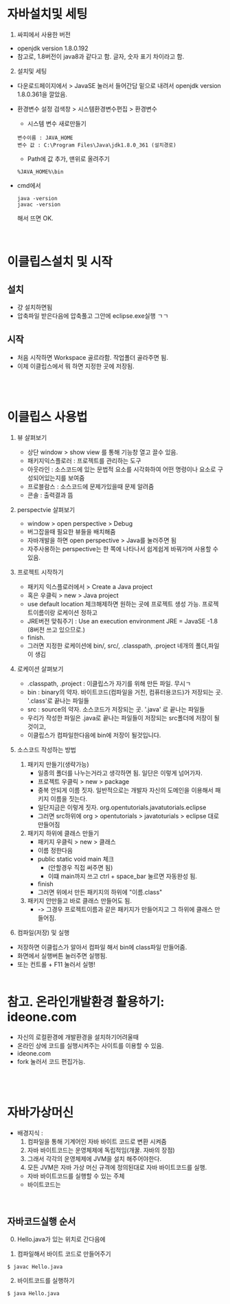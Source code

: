 # 자바설치및 세팅

1. 싸피에서 사용한 버전

- openjdk version 1.8.0.192
- 참고로, 1.8버전이 java8과 같다고 함. 글자, 숫자 표기 차이라고 함.

2. 설치및 세팅

- 다운로드페이지에서 > JavaSE 눌러서 들어간담 밑으로 내려서 openjdk version 1.8.0.361을 깔았음.
- 환경변수 설정 검색창 > 시스템환경변수편집 > 환경변수
  - 시스템 변수 새로만들기
  ```
  변수이름 : JAVA_HOME
  변수 값 : C:\Program Files\Java\jdk1.8.0_361 (설치경로)
  ```
  - Path에 값 추가, 맨위로 올려주기
  ```
  %JAVA_HOME%\bin
  ```
- cmd에서

  ```
  java -version
  javac -version
  ```

  해서 뜨면 OK.

  </br>

# 이클립스설치 및 시작

## 설치

- 걍 설치하면됨
- 압축파일 받은다음에 압축풀고 그안에 eclipse.exe실행 ㄱㄱ

## 시작

- 처음 시작하면 Workspace 골르라함. 작업폴더 골라주면 됨.
- 이제 이클립스에서 뭐 하면 지정한 곳에 저장됨.

</br></br>

# 이클립스 사용법

1. 뷰 살펴보기

   - 상단 window > show view 를 통해 기능창 열고 끌수 있음.
   - 패키지익스플로러 : 프로젝트를 관리하는 도구
   - 아웃라인 : 소스코드에 있는 문법적 요소를 시각화하여 어떤 명령이나 요소로 구성되어있는지를 보여줌
   - 프로블람스 : 소스코드에 문제가있을때 문제 알려줌
   - 콘솔 : 출력결과 뜸

2. perspectvie 살펴보기

   - window > open perspective > Debug
   - 버그잡을때 필요한 뷰들을 배치해줌
   - 자바개발을 하면 open perspective > Java를 눌러주면 됨
   - 자주사용하는 perspective는 한 쪽에 나타나서 쉽게쉽게 바꿔가며 사용할 수 있음.

3. 프로젝트 시작하기

   - 패키지 익스플로러에서 > Create a Java project
   - 혹은 우클릭 > new > Java project
   - use default location 체크해제하면 원하는 곳에 프로젝트 생성 가능. 프로젝트이름이랑 로케이션 정하고
   - JRE버전 맞춰주기 : Use an execution environment JRE = JavaSE -1.8 (8버전 쓰고 있으므로.)
   - finish.
   - 그러면 지정한 로케이션에 bin/, src/, .classpath, .project 네개의 폴더,파일이 생김

4. 로케이션 살펴보기

   - .classpath, .project : 이클립스가 자기를 위해 만든 파일. 무시ㄱ
   - bin : binary의 약자. 바이트코드(컴파일을 거친, 컴퓨터용코드)가 저장되는 곳. '.class'로 끝나는 파일들
   - src : source의 약자. 소스코드가 저장되는 곳. '.java' 로 끝나는 파일들
   - 우리가 작성한 파일은 .java로 끝나는 파일들이 저장되는 src폴더에 저장이 될것이고,
   - 이클립스가 컴파일한다음에 bin에 저장이 될것입니다.

5. 소스코드 작성하는 방법

   1. 패키지 만들기(생략가능)
      - 일종의 폴더를 나누는거라고 생각하면 됨. 일단은 이렇게 넘어가자.
      - 프로젝트 우클릭 > new > package
      - 중복 안되게 이름 짓자. 일반적으로는 개발자 자신의 도메인을 이용해서 패키지 이름을 짓는다.
      - 일단지금은 이렇게 짓자. org.opentutorials.javatutorials.eclipse
      - 그러면 src하위에 org > opentutorials > javatoturials > eclipse 대로 만들어짐
   2. 패키지 하위에 클래스 만들기
      - 패키지 우클릭 > new > 클래스
      - 이름 정한다음
      - public static void main 체크
        - (안할경우 직접 써주면 됨)
        - 이떄 main까지 쓰고 ctrl + space_bar 눌르면 자동완성 됨.
      - finish
      - 그러면 위에서 만든 패키지의 하위에 "이름.class"
   3. 패키지 안만들고 바로 클래스 만들어도 됨.
      - -> 그경우 프로젝트이름과 같은 패키지가 만들어지고 그 하위에 클래스 만들어짐.

6. 컴파일(저장) 및 실행

- 저장하면 이클립스가 알아서 컴파일 해서 bin에 class파일 만들어줌.
- 화면에서 실행버튼 눌러주면 실행됨.
- 또는 컨트롤 + F11 눌러서 실행!
  </br></br>

# 참고. 온라인개발환경 활용하기: ideone.com

- 자신의 로컬환경에 개발환경을 설치하기어려울때
- 온라인 상에 코드를 실행시켜주는 사이트를 이용할 수 있음.
- ideone.com
- fork 눌러서 코드 편집가능.

</br></br>

# 자바가상머신

- 배경지식 :
  1. 컴파일을 통해 기계어인 자바 바이트 코드로 변환 시켜줌
  2. 자바 바이트코드는 운영체제에 독립적임(개꿀. 자바의 장점)
  3. 그래서 각각의 운영체제에 JVM을 설치 해주어야한다.
  4. 모든 JVM은 자바 가상 머신 규격에 정의된대로 자바 바이트코드를 실행.
  - 자바 바이트코드를 실행할 수 있는 주체
  - 바이트코드는

</br>

## 자바코드실행 순서

0. Hello.java가 있는 위치로 간다음에

1. 컴파일해서 바이트 코드로 만들어주기

```
$ javac Hello.java
```

2. 바이트코드를 실행하기

```
$ java Hello.java
```
